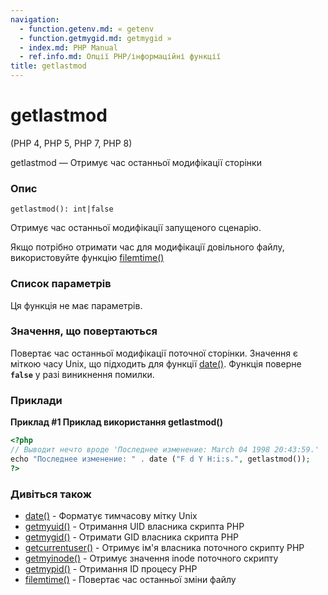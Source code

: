 ```yaml
---
navigation:
  - function.getenv.md: « getenv
  - function.getmygid.md: getmygid »
  - index.md: PHP Manual
  - ref.info.md: Опції PHP/інформаційні функції
title: getlastmod
---
```

# getlastmod

(PHP 4, PHP 5, PHP 7, PHP 8)

getlastmod — Отримує час останньої модифікації сторінки

### Опис

```methodsynopsis
getlastmod(): int|false
```

Отримує час останньої модифікації запущеного сценарію.

Якщо потрібно отримати час для модифікації довільного файлу, використовуйте функцію [filemtime()](function.filemtime.md)

### Список параметрів

Ця функція не має параметрів.

### Значення, що повертаються

Повертає час останньої модифікації поточної сторінки. Значення є міткою часу Unix, що підходить для функції [date()](function.date.md). Функція поверне **`false`** у разі виникнення помилки.

### Приклади

**Приклад #1 Приклад використання **getlastmod()****

```php
<?php
// Выводит нечто вроде 'Последнее изменение: March 04 1998 20:43:59.'
echo "Последнее изменение: " . date ("F d Y H:i:s.", getlastmod());
?>
```

### Дивіться також

-   [date()](function.date.md) - Форматує тимчасову мітку Unix
-   [getmyuid()](function.getmyuid.md) - Отримання UID власника скрипта PHP
-   [getmygid()](function.getmygid.md) - Отримати GID власника скрипта PHP
-   [getcurrentuser()](function.get-current-user.md) - Отримує ім'я власника поточного скрипту PHP
-   [getmyinode()](function.getmyinode.md) - Отримує значення inode поточного скрипту
-   [getmypid()](function.getmypid.md) - Отримання ID процесу PHP
-   [filemtime()](function.filemtime.md) - Повертає час останньої зміни файлу
